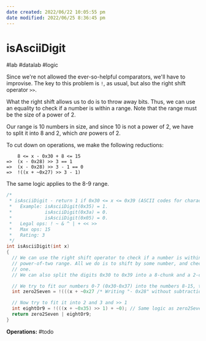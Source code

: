 ```yaml
---
date created: 2022/06/22 10:05:55 pm
date modified: 2022/06/25 8:36:45 pm
---
```


# isAsciiDigit

#lab #datalab #logic

Since we're not allowed the ever-so-helpful comparators, we'll have to improvise. The key to this problem is `!`, as usual, but also the right shift operator `>>`.

What the right shift allows us to do is to throw away bits. Thus, we can use an equality to check if a number is within a range. Note that the range must be the size of a power of 2.

Our range is 10 numbers in size, and since 10 is not a power of 2, we have to split it into 8 and 2, which *are* powers of 2.

To cut down on operations, we make the following reductions:

```
    8 <= x - 0x30 + 8 <= 15
=>  (x - 0x28) >> 3 == 1
=>  (x - 0x28) >> 3 - 1 == 0
=>  !((x + ~0x27) >> 3 - 1)

```

The same logic applies to the 8-9 range.

```c
/*
 * isAsciiDigit - return 1 if 0x30 <= x <= 0x39 (ASCII codes for characters '0' to '9')
 *   Example: isAsciiDigit(0x35) = 1.
 *            isAsciiDigit(0x3a) = 0.
 *            isAsciiDigit(0x05) = 0.
 *   Legal ops: ! ~ & ^ | + << >>
 *   Max ops: 15
 *   Rating: 3
 */
int isAsciiDigit(int x)
{
  // We can use the right shift operator to check if a number is within some
  // power-of-two range. All we do is to shift by some number, and check if it's
  // one.
  // We can also split the digits 0x30 to 0x39 into a 8-chunk and a 2-chunk.

  // We try to fit our numbers 0-7 (0x30-0x37) into the numbers 8-15, then >> 3
  int zero2Seven = !(((x + ~0x27 /* Writing "- 0x28" without subtraction*/) >> 3) + ~0 /* ~0 is -1 */);

  // Now try to fit it into 2 and 3 and >> 1
  int eightOr9 = !(((x + ~0x35) >> 1) + ~0); // Same logic as zero2Seven
  return zero2Seven | eightOr9;
}
```

**Operations:** #todo
